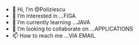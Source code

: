 - 👋 Hi, I’m @Poliziescu
- 👀 I’m interested in ...FIGA
- 🌱 I’m currently learning ...JAVA
- 💞️ I’m looking to collaborate on ...APPLICATIONS
- 📫 How to reach me ...VIA EMAIL

<!---
Poliziescu/Poliziescu is a ✨ special ✨ repository because its `README.md` (this file) appears on your GitHub profile.
You can click the Preview link to take a look at your changes.
--->

